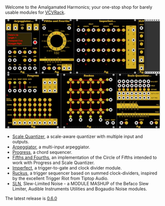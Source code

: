 Welcome to the Amalgamated Harmonics; your one-stop shop for barely usable modules for [VCVRack](www.vcvrack.com).

![All](./doc/all.jpg)

* [Scale Quantizer](https://github.com/jhoar/AmalgamatedHarmonics/wiki/Scale-Quantizer), a scale-aware quantizer with multiple input and outputs.
* [Arpeggiator](https://github.com/jhoar/AmalgamatedHarmonics/wiki/Arpeggiator), a multi-input arpeggiator.
* [Progress](https://github.com/jhoar/AmalgamatedHarmonics/wiki/Progress), a chord sequencer.
* [Fifths and Fourths](https://github.com/jhoar/AmalgamatedHarmonics/wiki/54), an implementation of the Circle of Fifths intended to work with Progress and Scale Quantizer.
* [Imperfect](https://github.com/jhoar/AmalgamatedHarmonics/wiki/Imperfect), a trigger-to-gate and clock divider module.
* [Ruckus](https://github.com/jhoar/AmalgamatedHarmonics/wiki/Ruckus), a trigger sequencer based on summed clock-dividers, inspired by the excellent Trigger Riot from Tiptop Audio.
* [SLN](https://github.com/jhoar/AmalgamatedHarmonics/wiki/SLN), Slew-Limited Noise -  a MODULE MASHUP of the Befaco Slew Limiter, Audible Instruments Utilities and Bogaudio Noise modules.

The latest release is [0.6.0](https://github.com/jhoar/AmalgamatedHarmonics/releases/tag/v0.6.0)

